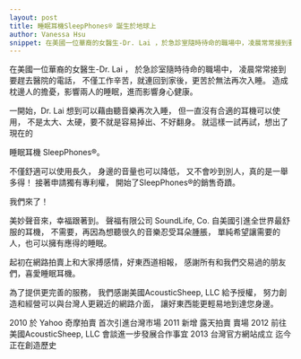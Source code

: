 ```yaml
--- 
layout: post
title: 睡眠耳機SleepPhones® 誕生於地球上
author: Vanessa Hsu
snippet: 在美國一位華裔的女醫生-Dr. Lai ，於急診室隨時待命的職場中，凌晨常常接到要趕去醫院的電話，不僅工作辛苦，就連回到家後，更苦於無法再次入睡。造成枕邊人的擔憂，影響兩人的睡眠，進而影響身心健康。
---
```

在美國一位華裔的女醫生-Dr. Lai ，
於急診室隨時待命的職場中，
凌晨常常接到要趕去醫院的電話，
不僅工作辛苦，就連回到家後，更苦於無法再次入睡。
造成枕邊人的擔憂，影響兩人的睡眠，進而影響身心健康。

一開始，Dr. Lai 想到可以藉由聽音樂再次入睡，
但一直沒有合適的耳機可以使用，
不是太大、太硬，要不就是容易掉出、不好翻身。
就這樣一試再試，想出了現在的    

睡眠耳機 SleepPhones®。

不僅舒適可以使用長久，
身邊的音量也可以降低，
又不會吵到別人，真的是一舉多得！
接著申請獨有專利權，
開始了SleepPhones®的銷售奇蹟。

我們來了！ 

美妙聲音來，幸福跟著到。
聲福有限公司 SoundLife, Co.
自美國引進全世界最舒服的耳機，
不需要，再因為想聽很久的音樂忍受耳朵腫脹，
單純希望讓需要的人，也可以擁有應得的睡眠。

起初在網路拍賣上和大家搏感情，好東西道相報，
感謝所有和我們交易過的朋友們，喜愛睡眠耳機。

為了提供更完善的服務，
我們感謝美國AcousticSheep, LLC 給予授權，
努力創造和經營可以與台灣人更親近的網路介面，
讓好東西能更輕易地到達您身邊。

2010 於 Yahoo 奇摩拍賣 首次引進台灣市場
2011 新增 露天拍賣 賣場
2012 前往美國AcousticSheep, LLC 會談進一步發展合作事宜
2013 台灣官方網站成立
迄今  正在創造歷史
